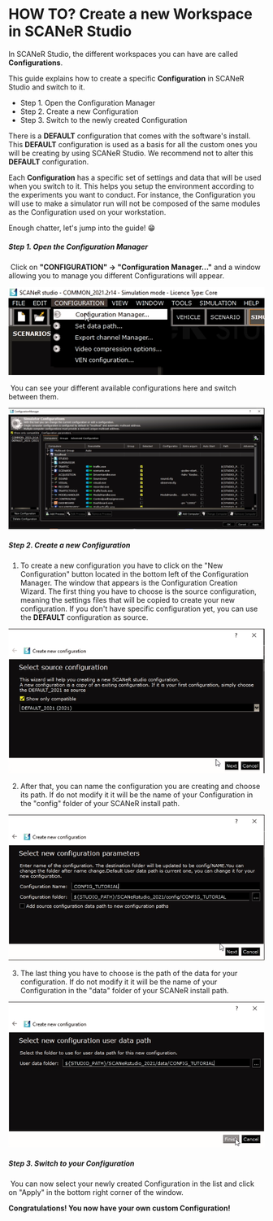 # HOW TO? Create a new Workspace in SCANeR Studio

In SCANeR Studio, the different workspaces you can have are called **Configurations**. 

This guide explains how to create a specific **Configuration** in SCANeR Studio and switch to it.

- Step 1. Open the Configuration Manager
- Step 2. Create a new Configuration
- Step 3. Switch to the newly created Configuration

There is a **DEFAULT** configuration that comes with the software's install. This **DEFAULT** configuration is used as a basis for all the custom ones you will be creating by using SCANeR Studio. We recommend not to alter this **DEFAULT** configuration.

Each **Configuration** has a specific set of settings and data that will be used when you switch to it. This helps you setup the environment according to the experiments you want to conduct. For instance, the Configuration you will use to make a simulator run will not be composed of the same modules as the Configuration used on your workstation.

Enough chatter, let's jump into the guide! 😁

##### Step 1. Open the Configuration Manager

​	Click on **"CONFIGURATION" -> "Configuration Manager..."** and a window allowing you to manage you different Configurations will appear.

![Configuration Manager Access](./assets/configurationManagerAccess.png)

​	You can see your different available configurations here and switch between them.

![Configuration Manager](./assets/configurationManager.png)

##### Step 2. Create a new Configuration

1.  To create a new configuration you have to click on the "New Configuration" button located in the bottom left of  the Configuration Manager. The window that appears is the Configuration Creation Wizard. The first thing you have to choose is the source configuration, meaning the settings files that will be copied to create your new configuration. If you don't have specific configuration yet, you can use the **DEFAULT** configuration as source.

![Configuration Creation Wizard 1](./assets/configCreationWizard-1.png)

2.  After that, you can name the configuration you are creating and choose its path. If do not modify it it will be the name of your Configuration in the "config" folder of your SCANeR install path.

![Configuration Creation Wizard 2](./assets/configCreationWizard-2.png)

3.  The last thing you have to choose is the path of the data for your configuration. If do not modify it it will be the name of your Configuration in the "data" folder of your SCANeR install path.

![Configuration Creation Wizard 3](./assets/configCreationWizard-3.png)

##### Step 3. Switch to your Configuration

​	You can now select your newly created Configuration in the list and click on "Apply" in the bottom right corner of the window.

**Congratulations! You now have your own custom Configuration!**
